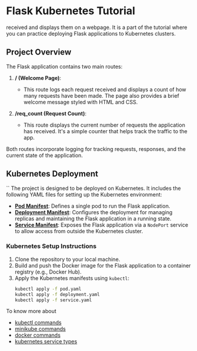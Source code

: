 # Flask Kubernetes Tutorial

received and displays them on a webpage. It is a part of the tutorial where you can practice deploying Flask
applications to Kubernetes clusters.

## Project Overview

The Flask application contains two main routes:

1. **/ (Welcome Page)**:
    - This route logs each request received and displays a count of how many requests have been made. The page also
      provides a brief welcome message styled with HTML and CSS.

2. **/req_count (Request Count)**:
    - This route displays the current number of requests the application has received. It's a simple counter that helps
      track the traffic to the app.

Both routes incorporate logging for tracking requests, responses, and the current state of the application.

## Kubernetes Deployment
``
The project is designed to be deployed on Kubernetes. It includes the following YAML files for setting up the Kubernetes
environment:

- **[Pod Manifest](flask_pod.yaml)**: Defines a single pod to run the Flask application. 
- **[Deployment Manifest](flask_deploy.yaml)**: Configures the deployment for managing replicas and maintaining the Flask application in a
  running state.
- **[Service Manifest](flask_service_node_port.yaml)**: Exposes the Flask application via a `NodePort` service to allow access from outside the
  Kubernetes cluster.

### Kubernetes Setup Instructions

1. Clone the repository to your local machine.
2. Build and push the Docker image for the Flask application to a container registry (e.g., Docker Hub).
3. Apply the Kubernetes manifests using `kubectl`:
   ```bash
   kubectl apply -f pod.yaml
   kubectl apply -f deployment.yaml
   kubectl apply -f service.yaml
   ```

To know more about 
- [kubectl commands](useful_files/KUBECTL_COMMANDS.md)
- [minikube commands](useful_files/MINIKUBE_COMMANDS.md)
- [docker commands](useful_files/DOCKER_COMMANDS.md)
- [kubernetes service types](useful_files/SERVICES.md)
